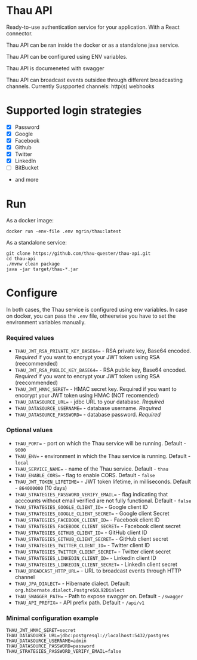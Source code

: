 # Thau API

Ready-to-use authentication service for your application. With a React connector.

Thau API can be ran inside the docker or as a standalone java service.

Thau API can be configured using ENV variables.

Thau API is documeneted with swagger

Thau API can broadcast events outsidee through different broadcasting channels. Currently Suspported channels: http(s) webhooks

# Supported login strategies

- [x] Password
- [x] Google
- [x] Facebook
- [x] Github
- [x] Twitter
- [x] LinkedIn
- [ ] BitBucket
- and more

# Run

As a docker image:

`docker run -env-file .env mgrin/thau:latest`

As a standalone service:

```
git clone https://github.com/thau-quester/thau-api.git
cd thau-api
./mvnw clean package
java -jar target/thau-*.jar
```

# Configure

In both cases, the Thau service is configured using env variables. In case on docker, you can pass the `.env` file, otheerwise you have to set the environment variables manually.

### Required values
* `THAU_JWT_RSA_PRIVATE_KEY_BASE64=` - RSA private key, Base64 encoded. *Required* if you want to encrypt your JWT token using RSA (reecommended)
* `THAU_JWT_RSA_PUBLIC_KEY_BASE64=` - RSA public key, Base64 encoded. *Required* if you want to encrypt your JWT token using RSA (reecommended)
* `THAU_JWT_HMAC_SERET=` - HMAC secret key. Required if you want to enccrypt your JWT token using HMAC (NOT recomended)
* `THAU_DATASOURCE_URL=` - jdbc URL to your database. *Required*
* `THAU_DATASOURCE_USERNAME=` - database username. *Required*
* `THAU_DATASOURCE_PASSWORD=` - database password. *Required*

### Optional values
* `THAU_PORT=` - port on which the Thau service will be running. Default - `9000`
* `THAU_ENV=` - environment in which the Thau service is running. Default - `local`
* `THAU_SERVICE_NAME=` - name of the Thau service. Default - `thau`
* `THAU_ENABLE_CORS=` - flag to enable CORS. Default - `false`
* `THAU_JWT_TOKEN_LIFETIME=` - JWT token lifetime, in milliseconds. Default - `864000000` (10 days)
* `THAU_STRATEGIES_PASSWORD_VERIFY_EMAIL=` - flag indicating that acccounts without email verified are not fully functional. Default - `false`
* `THAU_STRATEGIES_GOOGLE_CLIENT_ID=` - Google client ID
* `THAU_STRATEGIES_GOOGLE_CLIENT_SECRET=` - Google client Secret
* `THAU_STRATEGIES_FACEBOOK_CLIENT_ID=` - Facebook client ID
* `THAU_STRATEGIES_FACEBOOK_CLIENT_SECRET=` - Facebook client secret
* `THAU_STRATEGIES_GITHUB_CLIENT_ID=` - GitHub client ID
* `THAU_STRATEGIES_GITHUB_CLIENT_SECRET=` - GitHub client secret
* `THAU_STRATEGIES_TWITTER_CLIENT_ID=` - Twitter client ID
* `THAU_STRATEGIES_TWITTER_CLIENT_SECRET=` - Twitter client secret
* `THAU_STRATEGIES_LINKEDIN_CLIENT_ID=` - LinkedIn client ID
* `THAU_STRATEGIES_LINKEDIN_CLIENT_SECRET=` - LinkedIn client secret
* `THAU_BROADCAST_HTTP_URL=` - URL to broadcast events through HTTP channel
* `THAU_JPA_DIALECT=` - Hibernate dialect. Default: `org.hibernate.dialect.PostgreSQL92Dialect`
* `THAU_SWAGGER_PATH=` - Path to expose swagger on. Default - `/swagger`
* `THAU_API_PREFIX=` - API prefix path. Default - `/api/v1`

### Minimal configuration example
```
THAU_JWT_HMAC_SERET=secret
THAU_DATASOURCE_URL=jdbc:postgresql://localhost:5432/postgres
THAU_DATASOURCE_USERNAME=admin
THAU_DATASOURCE_PASSWORD=password
THAU_STRATEGIES_PASSWORD_VERIFY_EMAIL=false
```